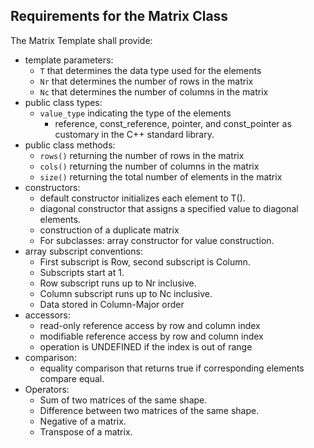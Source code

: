 Requirements for the Matrix Class
-----------------------------------

The Matrix Template shall provide:

  * template parameters:
    * `T` that determines the data type used for the elements
    * `Nr` that determines the number of rows in the matrix
    * `Nc` that determines the number of columns in the matrix
  * public class types:
    * `value_type` indicating the type of the elements
      * reference, const_reference, pointer, and const_pointer
        as customary in the C++ standard library.
  * public class methods:
    * `rows()` returning the number of rows in the matrix
    * `cols()` returning the number of columns in the matrix
    * `size()` returning the total number of elements in the matrix
  * constructors:
    * default constructor initializes each element to T().
    * diagonal constructor that assigns a specified value to diagonal elements.
    * construction of a duplicate matrix
    * For subclasses: array constructor for value construction.
  * array subscript conventions:
    * First subscript is Row, second subscript is Column.
	* Subscripts start at 1.
	* Row subscript runs up to Nr inclusive.
	* Column subscript runs up to Nc inclusive.
	* Data stored in Column-Major order
  * accessors:
	* read-only reference access by row and column index
	* modifiable reference access by row and column index
	* operation is UNDEFINED if the index is out of range
  * comparison:
    * equality comparison that returns true if corresponding elements compare equal.
  * Operators:
	* Sum of two matrices of the same shape.
	* Difference between two matrices of the same shape.
	* Negative of a matrix.
	* Transpose of a matrix.
